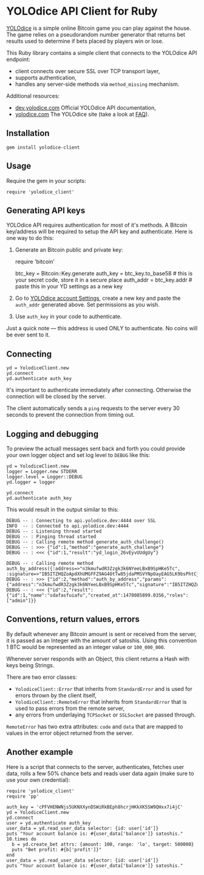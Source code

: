 YOLOdice API Client for Ruby
============================

[YOLOdice](https://yolodice.com) is a simple online Bitcoin game you can play against the house. The game relies on a pseudorandom number generator that returns bet results used to determine if bets placed by players win or lose.

This Ruby library contains a simple client that connects to the YOLOdice API endpoint:

* client connects over secure SSL over TCP transport layer,
* supports authentication,
* handles any server-side methods via `method_missing` mechanism.

Additional resources:

* [dev.yolodice.com](https://dev.yolodice.com) Official YOLOdice API documentation,
* [yolodice.com](https://yolodice.com) The YOLOdice site (take a look at [FAQ](https://yolodice.com/#faq)).

## Installation

    gem install yolodice-client


## Usage

Require the gem in your scripts:

    require 'yolodice_client'


## Generating API keys

YOLOdice API requires authentication for most of it's methods. A Bitcoin key/address will be required to setup the API key and authenticate. Here is one way to do this:

1. Generate an Bitcoin public and private key:

    require 'bitcoin'

    btc_key = Bitcoin::Key.generate
    auth_key = btc_key.to_base58  # this is your secret code, store it in a secure place
    auth_addr = btc_key.addr      # paste this in your YD settings as a new key

2. Go to [YOLOdice account Settings](https://yolodice.com/#settings), create a new key and paste the `auth_addr` generated above. Set permissions as you wish.
3. Use `auth_key` in your code to authenticate.

Just a quick note &mdash; this address is used ONLY to authenticate. No coins will be ever sent to it.


## Connecting

    yd = YolodiceClient.new
    yd.connect
    yd.authenticate auth_key

It's important to authenticate immediately after connecting. Otherwise the connection will be closed by the server.

The client automatically sends a `ping` requests to the server every 30 seconds to prevent the connection from timing out.


## Logging and debugging

To preview the actuall messages sent back and forth you could provide your own logger object and set log level to `DEBUG` like this:

    yd = YolodiceClient.new
    logger = Logger.new STDERR
    logger.level = Logger::DEBUG
    yd.logger = logger

    yd.connect
    yd.authenticate auth_key

This would result in the output similar to this:

    DEBUG -- : Connecting to api.yolodice.dev:4444 over SSL
    INFO  -- : Connected to api.yolodice.dev:4444
    DEBUG -- : Listening thread started
    DEBUG -- : Pinging thread started
    DEBUG -- : Calling remote method generate_auth_challenge()
    DEBUG -- : >>> {"id":1,"method":"generate_auth_challenge"}
    DEBUG -- : <<< {"id":1,"result":"yd_login_26vEyvUUdgUy"}

    DEBUG -- : Calling remote method auth_by_address({:address=>"n3kmufwdR3Zzgk3k6NYeeLBxB9SpHKe5Tc", :signature=>"IB5ITZHQZoApdXhUMGFFZ9AG4OtTw85jdaPMSVYNpOayEAG5LK9bsPhtCjwPEjDy/YDHqKk6gf1+aLzg0B63Qfk="})
    DEBUG -- : >>> {"id":2,"method":"auth_by_address","params":{"address":"n3kmufwdR3Zzgk3k6NYeeLBxB9SpHKe5Tc","signature":"IB5ITZHQZoApdXhUMGFFZ9AG4OtTw85jdaPMSVYNpOayEAG5LK9bsPhtCjwPEjDy/YDHqKk6gf1+aLzg0B63Qfk="}}
    DEBUG -- : <<< {"id":2,"result":{"id":1,"name":"sdafasfuiafu","created_at":1470085899.0356,"roles":["admin"]}}

## Conventions, return values, errors

By default whenever any Bitcoin amount is sent or received from the server, it is passed as an Integer with the amount of satoshis. Using this convention 1 BTC would be represented as an integer value or `100_000_000`.

Whenever server responds with an Object, this client returns a Hash with keys being Strings.

There are two error classes:

* `YolodiceClient::Error` that inherits from `StandardError` and is used for errors thrown by the client itself,
* `YolodiceClient::RemoteError` that inherits from `StandardError` that is used to pass errors from the remote server,
* any errors from underlaying `TCPSocket` or `SSLSocket` are passed through.

`RemoteError` has two extra attributes: `code` and `data` that are mapped to values in the error object returned from the server.

## Another example

Here is a script that connects to the server, authenticates, fetches user data, rolls a few 50% chance bets and reads user data again (make sure to use your own credential):

    require 'yolodice_client'
    require 'pp'

    auth_key = 'cPFVHENWNjs5UKNXXynDSWiRkBEph8hcrjHKkXK5SW9QHxx7i4jC'
    yd = YolodiceClient.new
    yd.connect
    user = yd.authenticate auth_key
    user_data = yd.read_user_data selector: {id: user['id']}
    puts "Your account balance is: #{user_data['balance']} satoshis."
    10.times do
      b = yd.create_bet attrs: {amount: 100, range: 'lo', target: 500000}
      puts "Bet profit: #{b['profit']}"
    end
    user_data = yd.read_user_data selector: {id: user['id']}
    puts "Your account balance is: #{user_data['balance']} satoshis."

